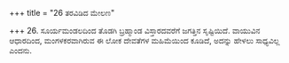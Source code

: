 +++
title = "26 ತರವಿಡಿದ ಮೇಲಣ"

+++
26. ಸೂರ್ಯಮಂಡಲದಿಂದ ತೊಡಗಿ ಬ್ರಹ್ಮಾಂಡ ವಿಸ್ತಾರದವರೆಗೆ ಜಗತ್ತಿನ ಸೃಷ್ಟಿಯಿದೆ. ವಾಯುವಿನ ಆಧಾರದಿಂದ, ಮಂಗಳಕರವಾಗಿರುವ ಈ ಲೋಕ ದೇವತೆಗಳ ಮಹಿಮೆಯಿಂದ ಕೂಡಿದೆ, ಅದನ್ನು ಹೇಳಲು ಸಾಧ್ಯವಿಲ್ಲ ಎಂದನು.